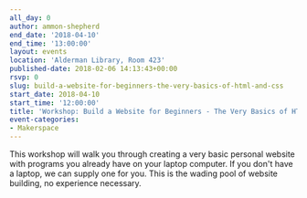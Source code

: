 ```yaml
---
all_day: 0
author: ammon-shepherd
end_date: '2018-04-10'
end_time: '13:00:00'
layout: events
location: 'Alderman Library, Room 423'
published-date: 2018-02-06 14:13:43+00:00
rsvp: 0
slug: build-a-website-for-beginners-the-very-basics-of-html-and-css
start_date: 2018-04-10
start_time: '12:00:00'
title: 'Workshop: Build a Website for Beginners - The Very Basics of HTML and CSS'
event-categories:
- Makerspace
---
```


This workshop will walk you through creating a very basic personal website with programs you already have on your laptop computer. If you don't have a laptop, we can supply one for you. This is the wading pool of website building, no experience necessary.
